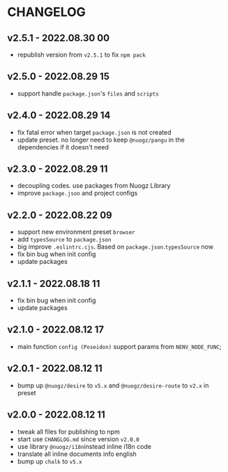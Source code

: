 # CHANGELOG

## v2.5.1 - 2022.08.30 00
* republish version from `v2.5.1` to fix `npm pack`


## v2.5.0 - 2022.08.29 15
* support handle `package.json`'s `files` and `scripts`


## v2.4.0 - 2022.08.29 14
* fix fatal error when target `package.json` is not created
* update preset. no longer need to keep `@nuogz/pangu` in the dependencies if it doesn't need


## v2.3.0 - 2022.08.29 11
* decoupling codes. use packages from Nuogz Library
* improve `package.json` and project configs


## v2.2.0 - 2022.08.22 09
* support new environment preset `browser`
* add `typesSource` to `package.json`
* big improve `.eslintrc.cjs`. Based on `package.json`.`typesSource` now
* fix bin bug when init config
* update packages


## v2.1.1 - 2022.08.18 11
* fix bin bug when init config
* update packages


## v2.1.0 - 2022.08.12 17
* main function `config (Poseidon)` support params from `NENV_NODE_FUNC`;


## v2.0.1 - 2022.08.12 11
* bump up `@nuogz/desire` to `v5.x` and `@nuogz/desire-route` to `v2.x` in preset


## v2.0.0 - 2022.08.12 11
* tweak all files for publishing to npm
* start use `CHANGLOG.md` since version `v2.0.0`
* use library `@nuogz/i18n`instead inline i18n code
* translate all inline documents info english
* bump up `chalk` to `v5.x`
